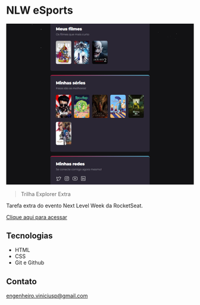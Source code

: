 # NLW eSports 

![preview](./.github/preview.png)


> Trilha Explorer Extra

Tarefa extra do evento Next Level Week da RocketSeat.

[Clique aqui para acessar](https://ViniciusP92.github.io/NLW-extra)

## Tecnologias

- HTML
- CSS
- Git e Github

## Contato 

engenheiro.viniciusp@gmail.com